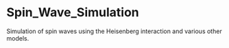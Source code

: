 # Spin_Wave_Simulation
Simulation of spin waves using the Heisenberg interaction and various other models.
